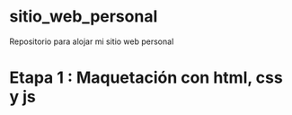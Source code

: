 # sitio_web_personal
Repositorio para alojar mi sitio web personal

# Etapa 1 : Maquetación con html, css y js